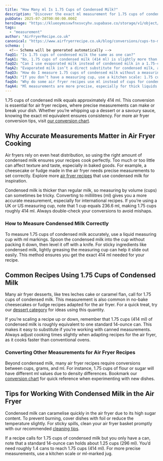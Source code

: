 ```yaml
---
title: "How Many ml Is 1.75 Cups of Condensed Milk?"
description: "Discover the exact ml measurement for 1.75 cups of condensed milk with our simple conversion guide—perfect for air fryer baking!"
pubDate: 2025-07-28T00:00:00.000Z
heroImage: "https://klueoymssxwfnxsvcyhv.supabase.co/storage/v1/object/public/Shmucket/how-many-ml-is-1-75-cups-of-condensed-milk.webp"
tags:
  - "measurement"
author: "AirFryerRecipe.co.uk"
canonical: "https://www.airfryerrecipe.co.uk/blog/conversions/cups-to-ml/how-many-ml-is-1-75-cups-of-condensed-milk"
schema: |
  <!-- Schema will be generated automatically -->
faqQ1: "Is 1.75 cups of condensed milk the same as one can?"
faqA1: "No, 1.75 cups of condensed milk (414 ml) is slightly more than a standard 14-ounce can, which holds about 1.25 cups (296 ml). You’d need approximately 1.4 cans to match 1.75 cups. For air fryer recipes, it’s best to measure precisely using ml or a kitchen scale."
faqQ2: "Can I use evaporated milk instead of condensed milk in a 1.75-cup measurement?"
faqA2: "Evaporated milk isn’t a direct substitute for condensed milk, as it lacks the added sugar. If your air fryer recipe calls for 1.75 cups of condensed milk (414 ml), using evaporated milk will alter the sweetness and texture. Consider adding sugar or looking for a modified recipe."
faqQ3: "How do I measure 1.75 cups of condensed milk without a measuring cup?"
faqA3: "If you don’t have a measuring cup, use a kitchen scale: 1.75 cups of condensed milk weighs roughly 530 grams. Alternatively, a standard UK tablespoon holds 15 ml, so 414 ml equals about 28 tablespoons. This method works in a pinch for air fryer recipes."
faqQ4: "Why do some air fryer recipes use ml instead of cups for condensed milk?"
faqA4: "Ml measurements are more precise, especially for thick liquids like condensed milk. Air fryers cook quickly, so accuracy ensures consistent results. Many international recipes (and UK-based sites like <a href=https://www.airfryerrecipe.co.uk>airfryerrecipe.co.uk</a>) use ml for reliability."
---
```

<p>1.75 cups of condensed milk equals approximately 414 ml. This conversion is essential for air fryer recipes, where precise measurements can make or break your dish. Whether you’re whipping up a dessert or a savoury sauce, knowing the exact ml equivalent ensures consistency. For more air fryer conversion tips, visit <a href=https://www.airfryerrecipe.co.uk/air-fryer-conversion-chart>our conversion chart</a>.</p>

<h2>Why Accurate Measurements Matter in Air Fryer Cooking</h2>  
<p>Air fryers rely on even heat distribution, so using the right amount of condensed milk ensures your recipes cook perfectly. Too much or too little can affect texture and taste, especially in baked goods. For example, a cheesecake or fudge made in the air fryer needs precise measurements to set correctly. Explore more <a href=https://www.airfryerrecipe.co.uk/recipes>air fryer recipes</a> that use condensed milk for inspiration.</p>  

<p>Condensed milk is thicker than regular milk, so measuring by volume (cups) can sometimes be tricky. Converting to millilitres (ml) gives you a more accurate measurement, especially for international recipes. If you’re using a UK or US measuring cup, note that 1 cup equals 236.6 ml, making 1.75 cups roughly 414 ml. Always double-check your conversions to avoid mishaps.</p>  

<h3>How to Measure Condensed Milk Correctly</h3>  
<p>To measure 1.75 cups of condensed milk accurately, use a liquid measuring cup with ml markings. Spoon the condensed milk into the cup without packing it down, then level it off with a knife. For sticky ingredients like condensed milk, lightly greasing the measuring cup can help it slide out easily. This method ensures you get the exact 414 ml needed for your recipe.</p>  

<h2>Common Recipes Using 1.75 Cups of Condensed Milk</h2>  
<p>Many air fryer desserts, like tres leches cake or caramel flan, call for 1.75 cups of condensed milk. This measurement is also common in no-bake cheesecakes or fudge recipes adapted for the air fryer. For a quick treat, try our <a href=https://www.airfryerrecipe.co.uk/recipe-category/dessert>dessert category</a> for ideas using this quantity.</p>  

<p>If you’re scaling a recipe up or down, remember that 1.75 cups (414 ml) of condensed milk is roughly equivalent to one standard 14-ounce can. This makes it easy to substitute if you’re working with canned measurements. Always adjust cooking times slightly when adapting recipes for the air fryer, as it cooks faster than conventional ovens.</p>  

<h3>Converting Other Measurements for Air Fryer Recipes</h3>  
<p>Beyond condensed milk, many air fryer recipes require conversions between cups, grams, and ml. For instance, 1.75 cups of flour or sugar will have different ml values due to density differences. Bookmark our <a href=https://www.airfryerrecipe.co.uk/air-fryer-conversion-chart>conversion chart</a> for quick reference when experimenting with new dishes.</p>  

<h2>Tips for Working With Condensed Milk in the Air Fryer</h2>  
<p>Condensed milk can caramelise quickly in the air fryer due to its high sugar content. To prevent burning, cover dishes with foil or reduce the temperature slightly. For sticky spills, clean your air fryer basket promptly with our recommended <a href=https://www.airfryerrecipe.co.uk/air-fryer-cleaner>cleaning tips</a>.</p>  

<p>If a recipe calls for 1.75 cups of condensed milk but you only have a can, note that a standard 14-ounce can holds about 1.25 cups (296 ml). You’d need roughly 1.4 cans to reach 1.75 cups (414 ml). For more precise measurements, use a kitchen scale or ml-marked jug.</p>
